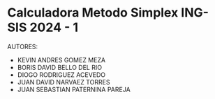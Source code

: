 # Calculadora Metodo Simplex ING-SIS 2024 - 1

AUTORES:

- KEVIN ANDRES GOMEZ MEZA
- BORIS DAVID BELLO DEL RIO
- DIOGO RODRIGUEZ ACEVEDO
- JUAN DAVID NARVAEZ TORRES
- JUAN SEBASTIAN PATERNINA PAREJA

